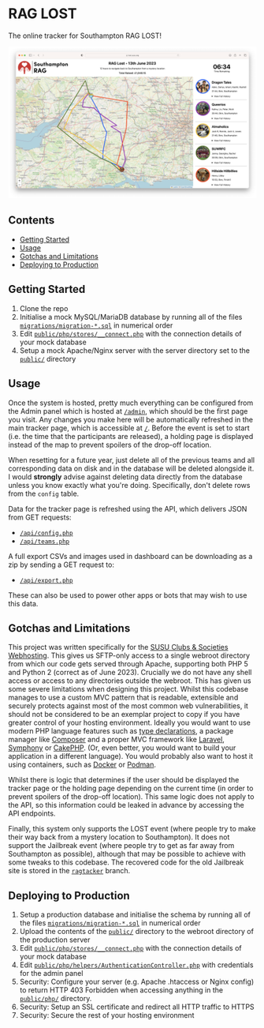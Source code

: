 # RAG LOST

The online tracker for Southampton RAG LOST!

![Screenshot](images/screenshot.png)

## Contents

* [Getting Started](#getting-started)
* [Usage](#usage)
* [Gotchas and Limitations](#gotchas-and-limitations)
* [Deploying to Production](#deploying-to-production)

## Getting Started

1. Clone the repo
2. Initialise a mock MySQL/MariaDB database by running all of the files [`migrations/migration-*.sql`](https://github.com/bilaalrashid/rag-lost/tree/main/migrations) in numerical order
3. Edit [`public/php/stores/__connect.php`](https://github.com/bilaalrashid/rag-lost/blob/main/public/php/stores/__connect.php) with the connection details of your mock database
4. Setup a mock Apache/Nginx server with the server directory set to the [`public/`](https://github.com/bilaalrashid/rag-lost/tree/main/public) directory

## Usage

Once the system is hosted, pretty much everything can be configured from the Admin panel which is hosted at [`/admin`](https://lost.susu.org/admin), which should be the first page you visit. Any changes you make here will be automatically refreshed in the main tracker page, which is accessible at [`/`](https://lost.susu.org). Before the event is set to start (i.e. the time that the participants are released), a holding page is displayed instead of the map to prevent spoilers of the drop-off location.

When resetting for a future year, just delete all of the previous teams and all corresponding data on disk and in the database will be deleted alongside it. I would **strongly** advise against deleting data directly from the database unless you know exactly what you're doing. Specifically, don't delete rows from the `config` table.

Data for the tracker page is refreshed using the API, which delivers JSON from GET requests:
- [`/api/config.php`](https://lost.susu.org/api/config.php)
- [`/api/teams.php`](https://lost.susu.org/api/teams.php)

A full export CSVs and images used in dashboard can be downloading as a zip by sending a GET request to:
- [`/api/export.php`](https://lost.susu.org/api/export.php)

These can also be used to power other apps or bots that may wish to use this data.

## Gotchas and Limitations

This project was written specifically for the [SUSU Clubs & Societies Webhosting](http://hosting.susu.org). This gives us SFTP-only access to a single webroot directory from which our code gets served through Apache, supporting both PHP 5 and Python 2 (correct as of June 2023). Crucially we do not have any shell access or access to any directories outside the webroot. This has given us some severe limitations when designing this project. Whilst this codebase manages to use a custom MVC pattern that is readable, extensible and securely protects against most of the most common web vulnerabilities, it should not be considered to be an exemplar project to copy if you have greater control of your hosting environment. Ideally you would want to use modern PHP language features such as [type declarations](https://www.php.net/manual/en/language.types.declarations.php), a package manager like [Composer](https://getcomposer.org) and a proper MVC framework like [Laravel](https://laravel.com), [Symphony](https://symfony.com) or [CakePHP](https://cakephp.org). (Or, even better, you would want to build your application in a different language). You would probably also want to host it using containers, such as [Docker](https://www.docker.com) or [Podman](https://podman.io).

Whilst there is logic that determines if the user should be displayed the tracker page or the holding page depending on the current time (in order to prevent spoilers of the drop-off location). This same logic does not apply to the API, so this information could be leaked in advance by accessing the API endpoints.

Finally, this system only supports the LOST event (where people try to make their way back from a mystery location to Southampton). It does not support the Jailbreak event (where people try to get as far away from Southampton as possible), although that may be possible to achieve with some tweaks to this codebase. The recovered code for the old Jailbreak site is stored in the [`ragtacker`](https://github.com/bilaalrashid/rag-lost/tree/ragtracker) branch.

## Deploying to Production

1. Setup a production database and initialise the schema by running all of the files [`migrations/migration-*.sql`](https://github.com/bilaalrashid/rag-lost/tree/main/migrations) in numerical order
2. Upload the contents of the [`public/`](https://github.com/bilaalrashid/rag-lost/tree/main/public) directory to the webroot directory of the production server
3. Edit [`public/php/stores/__connect.php`](https://github.com/bilaalrashid/rag-lost/blob/main/public/php/stores/__connect.php) with the connection details of your mock database
4. Edit [`public/php/helpers/AuthenticationController.php`](https://github.com/bilaalrashid/rag-lost/blob/main/public/php/helpers/AuthenticationController.php) with credentials for the admin panel
5. Security: Configure your server (e.g. Apache .htaccess or Nginx config) to return HTTP 403 Forbidden when accessing anything in the [`public/php/`](https://github.com/bilaalrashid/rag-lost/tree/main/public/php) directory.
6. Security: Setup an SSL certificate and redirect all HTTP traffic to HTTPS
7. Security: Secure the rest of your hosting environment
